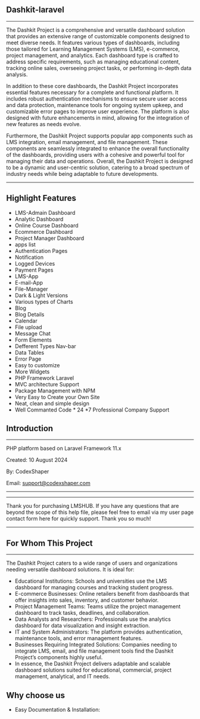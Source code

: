 ## Dashkit-laravel
---
The Dashkit Project is a comprehensive and versatile dashboard solution that provides an extensive range of customizable components designed to meet diverse needs. It features various types of dashboards, including those tailored for Learning Management Systems (LMS), e-commerce, project management, and analytics. Each dashboard type is crafted to address specific requirements, such as managing educational content, tracking online sales, overseeing project tasks, or performing in-depth data analysis.

In addition to these core dashboards, the Dashkit Project incorporates essential features necessary for a complete and functional platform. It includes robust authentication mechanisms to ensure secure user access and data protection, maintenance tools for ongoing system upkeep, and customizable error pages to improve user experience. The platform is also designed with future enhancements in mind, allowing for the integration of new features as needs evolve.

Furthermore, the Dashkit Project supports popular app components such as LMS integration, email management, and file management. These components are seamlessly integrated to enhance the overall functionality of the dashboards, providing users with a cohesive and powerful tool for managing their data and operations. Overall, the Dashkit Project is designed to be a dynamic and user-centric solution, catering to a broad spectrum of industry needs while being adaptable to future developments.

---
## Highlight Features

- LMS-Admain Dashboard
- Analytic Dashboard
- Online Course Dashboard
- Ecommerce Dashboard
- Project Manager Dashboard
- apps list
- Authentication Pages
- Notification
- Logged Devices
- Payment Pages
- LMS-App
- E-mail-App
- File-Manager
- Dark & Light Versions
- Various types of Charts
- Blog
- Blog Details
- Calendar
- File upload
- Message Chat
- Form Elements
- Defferent Types Nav-bar
- Data Tables
- Error Page
- Easy to customize
- More Widgets
- PHP Framework Laravel
- MVC architecture Support
- Package Management with NPM
- Very Easy to Create your Own Site
- Neat, clean and simple design
- Well Commanted Code * 24 *7 Professional Company Support

## Introduction

---

PHP platform based on Laravel Framework 11.x

Created: 10 August 2024

By: CodexShaper

Email: support@codexshaper.com

---

---

Thank you for purchasing LMSHUB. If you have any questions that are beyond the scope of this help file, please feel free to email via my user page contact form here for quickly support. Thank you so much!

---

## For Whom This Project 
---

The Dashkit Project caters to a wide range of users and organizations needing versatile dashboard solutions. It is ideal for:

- Educational Institutions: Schools and universities use the LMS dashboard for managing courses and tracking student progress.
- E-commerce Businesses: Online retailers benefit from dashboards that offer insights into sales, inventory, and customer behavior.
- Project Management Teams: Teams utilize the project management dashboard to track tasks, deadlines, and collaboration.
- Data Analysts and Researchers: Professionals use the analytics dashboard for data visualization and insight extraction.
- IT and System Administrators: The platform provides authentication, maintenance tools, and error management features.
- Businesses Requiring Integrated Solutions: Companies needing to integrate LMS, email, and file management tools find the Dashkit Project’s components highly useful.
- In essence, the Dashkit Project delivers adaptable and scalable dashboard solutions suited for educational, commercial, project management, analytical, and IT needs.

## Why choose us

- Easy Documentation & Installation: